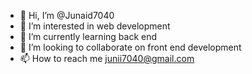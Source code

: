 - 👋 Hi, I’m @Junaid7040
- 👀 I’m interested in web development
- 🌱 I’m currently learning back end
- 💞️ I’m looking to collaborate on front end development
- 📫 How to reach me junii7040@gmail.com

<!---
Junaid7040/Junaid7040 is a ✨ special ✨ repository because its `README.md` (this file) appears on your GitHub profile.
You can click the Preview link to take a look at your changes.
--->
